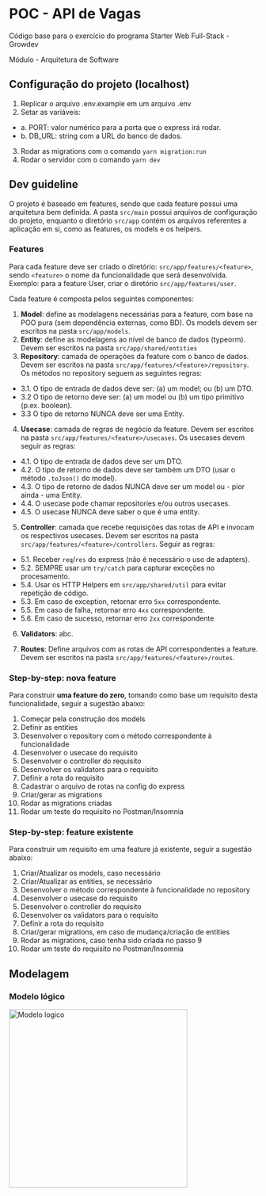 # POC - API de Vagas

Código base para o exercício do programa Starter Web Full-Stack - Growdev

Módulo - Arquitetura de Software

## Configuração do projeto (localhost)

1. Replicar o arquivo .env.example em um arquivo .env
2. Setar as variáveis:

- a. PORT: valor numérico para a porta que o express irá rodar.
- b. DB_URL: string com a URL do banco de dados.

3. Rodar as migrations com o comando `yarn migration:run`
4. Rodar o servidor com o comando `yarn dev`

## Dev guideline

O projeto é baseado em features, sendo que cada feature possui uma arquitetura bem definida. A pasta `src/main` possui arquivos de configuração do projeto, enquanto o diretório `src/app` contém os arquivos referentes a aplicação em si, como as features, os models e os helpers.

### Features

Para cada feature deve ser criado o diretório: `src/app/features/<feature>`, sendo `<feature>` o nome da funcionalidade que será desenvolvida. Exemplo: para a feature User, criar o diretório `src/app/features/user`.

Cada feature é composta pelos seguintes componentes:

1. **Model**: define as modelagens necessárias para a feature, com base na POO pura (sem dependência externas, como BD). Os models devem ser escritos na pasta `src/app/models`.
2. **Entity**: define as modelagens ao nível de banco de dados (typeorm). Devem ser escritos na pasta `src/app/shared/entities`
3. **Repository**: camada de operações da feature com o banco de dados. Devem ser escritos na pasta `src/app/features/<feature>/repository`. Os métodos no repository seguem as seguintes regras:

- 3.1. O tipo de entrada de dados deve ser: (a) um model; ou (b) um DTO.
- 3.2 O tipo de retorno deve ser: (a) um model ou (b) um tipo primitivo (p.ex. boolean).
- 3.3 O tipo de retorno NUNCA deve ser uma Entity.

4. **Usecase**: camada de regras de negócio da feature. Devem ser escritos na pasta `src/app/features/<feature>/usecases`. Os usecases devem seguir as regras:

- 4.1. O tipo de entrada de dados deve ser um DTO.
- 4.2. O tipo de retorno de dados deve ser também um DTO (usar o método `.toJson()` do model).
- 4.3. O tipo de retorno de dados NUNCA deve ser um model ou - pior ainda - uma Entity.
- 4.4. O usecase pode chamar repositories e/ou outros usecases.
- 4.5. O usecase NUNCA deve saber o que é uma entity.

5. **Controller**: camada que recebe requisições das rotas de API e invocam os respectivos usecases. Devem ser escritos na pasta `src/app/features/<feature>/controllers`. Seguir as regras:

- 5.1. Receber `req`/`res` do express (não é necessário o uso de adapters).
- 5.2. SEMPRE usar um `try/catch` para capturar exceções no procesamento.
- 5.4. Usar os HTTP Helpers em `src/app/shared/util` para evitar repetição de código.
- 5.3. Em caso de exception, retornar erro `5xx` correspondente.
- 5.5. Em caso de falha, retornar erro `4xx` correspondente.
- 5.6. Em caso de sucesso, retornar erro `2xx` correspondente

6. **Validators**: abc.

7. **Routes**: Define arquivos com as rotas de API correspondentes a feature. Devem ser escritos na pasta `src/app/features/<feature>/routes`.

### Step-by-step: nova feature

Para construir **uma feature do zero**, tomando como base um requisito desta funcionalidade, seguir a sugestão abaixo:

1. Começar pela construção dos models
2. Definir as entities
3. Desenvolver o repository com o método correspondente à funcionalidade
4. Desenvolver o usecase do requisito
5. Desenvolver o controller do requisito
6. Desenvolver os validators para o requisito
7. Definir a rota do requisito
8. Cadastrar o arquivo de rotas na config do express
9. Criar/gerar as migrations
10. Rodar as migrations criadas
11. Rodar um teste do requisito no Postman/Insomnia

### Step-by-step: feature existente

Para construir um requisito em uma feature já existente, seguir a sugestão abaixo:

1. Criar/Atualizar os models, caso necessário
2. Criar/Atualizar as entities, se necessário
3. Desenvolver o método correspondente à funcionalidade no repository
4. Desenvolver o usecase do requisito
5. Desenvolver o controller do requisito
6. Desenvolver os validators para o requisito
7. Definir a rota do requisito
8. Criar/gerar migrations, em caso de mudança/criação de entities
9. Rodar as migrations, caso tenha sido criada no passo 9
10. Rodar um teste do requisito no Postman/Insomnia

## Modelagem

### Modelo lógico

<img src="docs/database/logical.png" height=360 alt="Modelo logico" />
